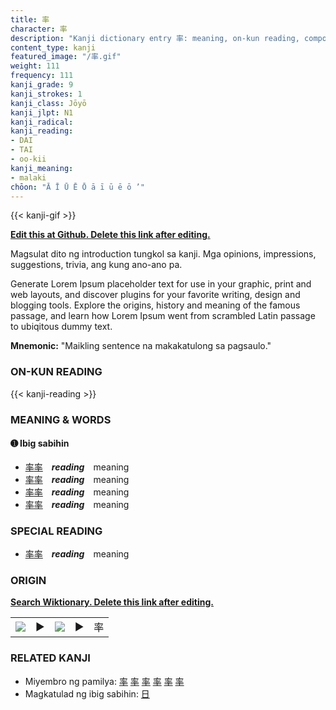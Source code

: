 ```yaml
---
title: 率
character: 率
description: "Kanji dictionary entry 率: meaning, on-kun reading, compounds, origin, related kanji"
content_type: kanji
featured_image: "/率.gif"
weight: 111
frequency: 111
kanji_grade: 9
kanji_strokes: 1
kanji_class: Jōyō
kanji_jlpt: N1
kanji_radical: 
kanji_reading: 
- DAI
- TAI
- oo-kii
kanji_meaning:
- malaki
chōon: "Ā Ī Ū Ē Ō ā ī ū ē ō ’"
---
```

[//]: # (Don't edit the line below. Kanji animated GIF code is automatically generated.)
{{< kanji-gif >}}

[//]: # (Edit below this line.)

**[Edit this at Github. Delete this link after editing.](https://github.com/tim0g/tim/tree/main/content/kanji/率/index.md)**

Magsulat dito ng introduction tungkol sa kanji. Mga opinions, impressions, suggestions, trivia, ang kung ano-ano pa.

Generate Lorem Ipsum placeholder text for use in your graphic, print and web layouts, and discover plugins for your favorite writing, design and blogging tools. Explore the origins, history and meaning of the famous passage, and learn how Lorem Ipsum went from scrambled Latin passage to ubiqitous dummy text.
 
**Mnemonic:** "Maikling sentence na makakatulong sa pagsaulo."

### ON-KUN READING

[//]: # (Don't edit the line below. ON-KUN READING code is automatically generated.)
{{< kanji-reading >}}

### MEANING & WORDS

#### ➊ **Ibig sabihin**
  - [率](../率)[率](../率)　***reading***　meaning
  - [率](../率)[率](../率)　***reading***　meaning
  - [率](../率)[率](../率)　***reading***　meaning
  - [率](../率)[率](../率)　***reading***　meaning

### SPECIAL READING
  - [率](../率)[率](../率)　***reading***　meaning

### ORIGIN

**[Search Wiktionary. Delete this link after editing.](https://wiktionary.org/wiki/率)**
<table class="kanji-table"><tr><td>
<img src="60px-率-bronze.svg.png">
</td><td>▶</td><td>
<img src="60px-率-oracle.svg.png">
</td><td>▶</td>
<td class="kanji-origin">率</td>
</tr></table>

### RELATED KANJI
- Miyembro ng pamilya: [率](../率) [率](../率) [率](../率) [率](../率) [率](../率) [率](../率)
- Magkatulad ng ibig sabihin: [日](../日)
